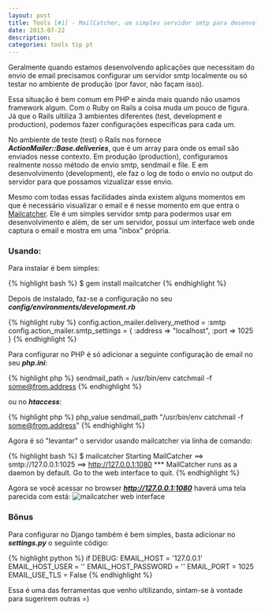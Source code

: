 ```yaml
---
layout: post
title: Tools [#1] - MailCatcher, um simples servidor smtp para desenvolvimento
date: 2013-07-22
description:
categories: tools tip pt
---
```


<!-- more start -->
Geralmente quando estamos desenvolvendo aplicações que necessitam do envio de email precisamos configurar um servidor smtp localmente ou só testar no ambiente de produção (por favor, não façam isso).

Essa situação é bem comum em PHP e ainda mais quando não usamos framework algum. Com o Ruby on Rails a coisa muda um pouco de figura. Já que o Rails ultiliza 3 ambientes diferentes (test, development e production), podemos fazer configurações especificas para cada um.

No ambiente de teste (test) o Rails nos fornece ***ActionMailer::Base.deliveries***, que é um array para onde os email são enviados nesse contexto. Em produção (production), configuramos realmente nosso método de envio smtp, sendmail e file. E em desenvolvimento (development), ele faz o log de todo o envio no output do servidor para que possamos vizualizar esse envio.

Mesmo com todas essas facilidades ainda existem alguns momentos em que é necessário visualizar o email e é nesse momento em que entra o [Mailcatcher](http://mailcatcher.me/). Ele é um simples servidor smtp para podermos usar em desenvolvimento e além, de ser um servidor, possui um interface web onde captura o email e mostra em uma "inbox" própria.

### Usando:

Para instalar é bem simples:

{% highlight bash %}
  $ gem install mailcatcher
{% endhighlight %}

Depois de instalado, faz-se a configuração no seu ***config/environments/development.rb***

{% highlight ruby %}
  config.action_mailer.delivery_method = :smtp
  config.action_mailer.smtp_settings = { :address => "localhost", :port => 1025 }
{% endhighlight %}


Para configurar no PHP é só adicionar a seguinte configuração de email no seu ***php.ini***:

{% highlight php %}
  sendmail_path = /usr/bin/env catchmail -f some@from.address
{% endhighlight %}

ou no ***htaccess***:

{% highlight php %}
  php_value sendmail_path "/usr/bin/env catchmail -f some@from.address"
{% endhighlight %}

Agora é só "levantar" o servidor usando mailcatcher via linha de comando:

{% highlight bash %}
  $ mailcatcher
  Starting MailCatcher
  ==> smtp://127.0.0.1:1025
  ==> http://127.0.0.1:1080
  *** MailCatcher runs as a daemon by default. Go to the web interface to quit.
{% endhighlight %}

Agora se você acessar no browser ***http://127.0.0.1:1080*** haverá uma tela parecida com está:
![mailcatcher web interface](http://screencloud.net/img/screenshots/f77cd7c626b0158de0e650681f9d1c93.png)

### Bônus
Para configurar no Django também é bem simples, basta adicionar no ***settings.py*** o seguinte código:

{% highlight python %}
  if DEBUG:
    EMAIL_HOST = '127.0.0.1'
    EMAIL_HOST_USER = ''
    EMAIL_HOST_PASSWORD = ''
    EMAIL_PORT = 1025
    EMAIL_USE_TLS = False
{% endhighlight %}

Essa é uma das ferramentas que venho ultilizando, sintam-se à vontade para sugerirem outras =)
<!-- end more -->
